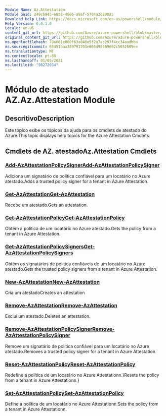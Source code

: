 ```yaml
---
Module Name: Az.Attestation
Module Guid: 249cb945-683e-4866-a9af-5704a2d890a5
Download Help Link: https://docs.microsoft.com/en-us/powershell/module/az.attestation
Help Version: 0.0.1.0
Locale: en-US
content_git_url: https://github.com/Azure/azure-powershell/blob/master/src/Attestation/Attestation/help/Az.Attestation.md
original_content_git_url: https://github.com/Azure/azure-powershell/blob/master/src/Attestation/Attestation/help/Az.Attestation.md
ms.openlocfilehash: 78a881e000f63a048e5f2a7ac297f4cc34aadbba
ms.sourcegitcommit: 68451baa389791703e666d95469602c5652609ee
ms.translationtype: MT
ms.contentlocale: pt-BR
ms.lasthandoff: 01/05/2021
ms.locfileid: "98272034"
---
```

# <span data-ttu-id="b8abd-101">Módulo de atestado AZ.</span><span class="sxs-lookup"><span data-stu-id="b8abd-101">Az.Attestation Module</span></span>
## <span data-ttu-id="b8abd-102">Descritivo</span><span class="sxs-lookup"><span data-stu-id="b8abd-102">Description</span></span>
<span data-ttu-id="b8abd-103">Este tópico exibe os tópicos da ajuda para os cmdlets de atestado do Azure.</span><span class="sxs-lookup"><span data-stu-id="b8abd-103">This topic displays help topics for the Azure Attestation Cmdlets.</span></span>

## <span data-ttu-id="b8abd-104">Cmdlets de AZ. atestado</span><span class="sxs-lookup"><span data-stu-id="b8abd-104">Az.Attestation Cmdlets</span></span>
### [<span data-ttu-id="b8abd-105">Add-AzAttestationPolicySigner</span><span class="sxs-lookup"><span data-stu-id="b8abd-105">Add-AzAttestationPolicySigner</span></span>](Add-AzAttestationPolicySigner.md)
<span data-ttu-id="b8abd-106">Adiciona um signatário de política confiável para um locatário no Azure atestado.</span><span class="sxs-lookup"><span data-stu-id="b8abd-106">Adds a trusted policy signer for a tenant in Azure Attestation.</span></span>

### [<span data-ttu-id="b8abd-107">Get-AzAttestation</span><span class="sxs-lookup"><span data-stu-id="b8abd-107">Get-AzAttestation</span></span>](Get-AzAttestation.md)
<span data-ttu-id="b8abd-108">Recebe um atestado.</span><span class="sxs-lookup"><span data-stu-id="b8abd-108">Gets an attestation.</span></span>

### [<span data-ttu-id="b8abd-109">Get-AzAttestationPolicy</span><span class="sxs-lookup"><span data-stu-id="b8abd-109">Get-AzAttestationPolicy</span></span>](Get-AzAttestationPolicy.md)
<span data-ttu-id="b8abd-110">Obtém a política de um locatário no Azure atestado.</span><span class="sxs-lookup"><span data-stu-id="b8abd-110">Gets the policy from a tenant in Azure Attestation.</span></span>

### [<span data-ttu-id="b8abd-111">Get-AzAttestationPolicySigners</span><span class="sxs-lookup"><span data-stu-id="b8abd-111">Get-AzAttestationPolicySigners</span></span>](Get-AzAttestationPolicySigners.md)
<span data-ttu-id="b8abd-112">Obtém os signatários de política confiáveis de um locatário no Azure atestado.</span><span class="sxs-lookup"><span data-stu-id="b8abd-112">Gets the trusted policy signers from a tenant in Azure Attestation.</span></span>

### [<span data-ttu-id="b8abd-113">New-AzAttestation</span><span class="sxs-lookup"><span data-stu-id="b8abd-113">New-AzAttestation</span></span>](New-AzAttestation.md)
<span data-ttu-id="b8abd-114">Cria um atestado</span><span class="sxs-lookup"><span data-stu-id="b8abd-114">Creates an attestation</span></span>

### [<span data-ttu-id="b8abd-115">Remove-AzAttestation</span><span class="sxs-lookup"><span data-stu-id="b8abd-115">Remove-AzAttestation</span></span>](Remove-AzAttestation.md)
<span data-ttu-id="b8abd-116">Exclui um atestado.</span><span class="sxs-lookup"><span data-stu-id="b8abd-116">Deletes an attestation.</span></span>

### [<span data-ttu-id="b8abd-117">Remove-AzAttestationPolicySigner</span><span class="sxs-lookup"><span data-stu-id="b8abd-117">Remove-AzAttestationPolicySigner</span></span>](Remove-AzAttestationPolicySigner.md)
<span data-ttu-id="b8abd-118">Remove um signatário de política confiável para um locatário no Azure atestado.</span><span class="sxs-lookup"><span data-stu-id="b8abd-118">Removes a trusted policy signer for a tenant in Azure Attestation.</span></span>

### [<span data-ttu-id="b8abd-119">Reset-AzAttestationPolicy</span><span class="sxs-lookup"><span data-stu-id="b8abd-119">Reset-AzAttestationPolicy</span></span>](Reset-AzAttestationPolicy.md)
<span data-ttu-id="b8abd-120">Redefine a política de um locatário no Azure Attestationn.}</span><span class="sxs-lookup"><span data-stu-id="b8abd-120">Resets the policy from a tenant in Azure Attestationn.}</span></span>

### [<span data-ttu-id="b8abd-121">Set-AzAttestationPolicy</span><span class="sxs-lookup"><span data-stu-id="b8abd-121">Set-AzAttestationPolicy</span></span>](Set-AzAttestationPolicy.md)
<span data-ttu-id="b8abd-122">Define a política de um locatário no Azure Attestationn.</span><span class="sxs-lookup"><span data-stu-id="b8abd-122">Sets the policy from a tenant in Azure Attestationn.</span></span>

